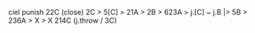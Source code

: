 
ciel punish 22C
(close)
2C > 5[C] > 21A > 2B > 623A > j.[C] ~ j.B |> 5B > 236A > X > X 214C (j.throw / 3C) 